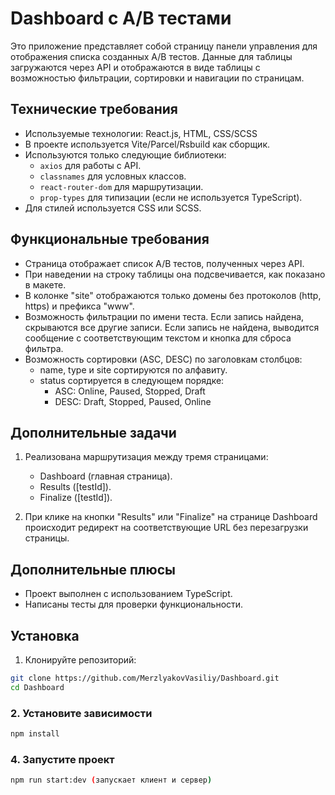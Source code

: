 # Dashboard с A/B тестами

Это приложение представляет собой страницу панели управления для отображения списка созданных A/B тестов. Данные для таблицы загружаются через API и отображаются в виде таблицы с возможностью фильтрации, сортировки и навигации по страницам.

## Технические требования

- Используемые технологии: React.js, HTML, CSS/SCSS
- В проекте используется Vite/Parcel/Rsbuild как сборщик.
- Используются только следующие библиотеки:
  - `axios` для работы с API.
  - `classnames` для условных классов.
  - `react-router-dom` для маршрутизации.
  - `prop-types` для типизации (если не используется TypeScript).
- Для стилей используется CSS или SCSS.

## Функциональные требования

- Страница отображает список A/B тестов, полученных через API.
- При наведении на строку таблицы она подсвечивается, как показано в макете.
- В колонке "site" отображаются только домены без протоколов (http, https) и префикса "www".
- Возможность фильтрации по имени теста. Если запись найдена, скрываются все другие записи. Если запись не найдена, выводится сообщение с соответствующим текстом и кнопка для сброса фильтра.
- Возможность сортировки (ASC, DESC) по заголовкам столбцов:
  - name, type и site сортируются по алфавиту.
  - status сортируется в следующем порядке:
    - ASC: Online, Paused, Stopped, Draft
    - DESC: Draft, Stopped, Paused, Online

## Дополнительные задачи

1. Реализована маршрутизация между тремя страницами:
   - Dashboard (главная страница).
   - Results ([testId]).
   - Finalize ([testId]).
   
2. При клике на кнопки "Results" или "Finalize" на странице Dashboard происходит редирект на соответствующие URL без перезагрузки страницы.

## Дополнительные плюсы

- Проект выполнен с использованием TypeScript.
- Написаны тесты для проверки функциональности.

## Установка

1. Клонируйте репозиторий:
  ```sh
  git clone https://github.com/MerzlyakovVasiliy/Dashboard.git
  cd Dashboard
  ```

### 2. Установите зависимости
  ```sh
  npm install
  ```

### 4. Запустите проект
  ```sh
  npm run start:dev (запускает клиент и сервер) 
  ```  
